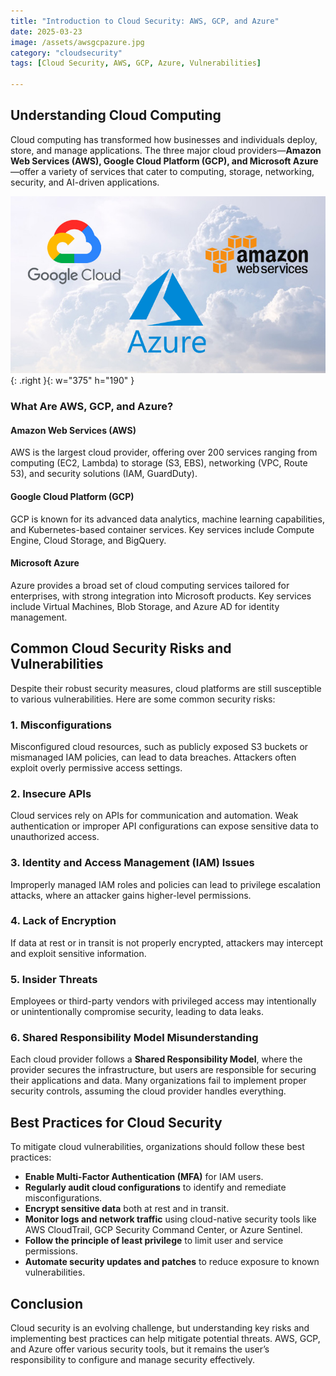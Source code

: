 ```yaml
---
title: "Introduction to Cloud Security: AWS, GCP, and Azure"
date: 2025-03-23
image: /assets/awsgcpazure.jpg
category: "cloudsecurity"
tags: [Cloud Security, AWS, GCP, Azure, Vulnerabilities]

---
```



## Understanding Cloud Computing
Cloud computing has transformed how businesses and individuals deploy, store, and manage applications. The three major cloud providers—**Amazon Web Services (AWS), Google Cloud Platform (GCP), and Microsoft Azure**—offer a variety of services that cater to computing, storage, networking, security, and AI-driven applications. 

![Desktop View](/assets/awsgcpazure.jpg){: .right }{: w="375" h="190" }

### What Are AWS, GCP, and Azure?
#### **Amazon Web Services (AWS)**
AWS is the largest cloud provider, offering over 200 services ranging from computing (EC2, Lambda) to storage (S3, EBS), networking (VPC, Route 53), and security solutions (IAM, GuardDuty). 

#### **Google Cloud Platform (GCP)**
GCP is known for its advanced data analytics, machine learning capabilities, and Kubernetes-based container services. Key services include Compute Engine, Cloud Storage, and BigQuery.

#### **Microsoft Azure**
Azure provides a broad set of cloud computing services tailored for enterprises, with strong integration into Microsoft products. Key services include Virtual Machines, Blob Storage, and Azure AD for identity management.

## Common Cloud Security Risks and Vulnerabilities
Despite their robust security measures, cloud platforms are still susceptible to various vulnerabilities. Here are some common security risks:

### **1. Misconfigurations**
Misconfigured cloud resources, such as publicly exposed S3 buckets or mismanaged IAM policies, can lead to data breaches. Attackers often exploit overly permissive access settings.

### **2. Insecure APIs**
Cloud services rely on APIs for communication and automation. Weak authentication or improper API configurations can expose sensitive data to unauthorized access.

### **3. Identity and Access Management (IAM) Issues**
Improperly managed IAM roles and policies can lead to privilege escalation attacks, where an attacker gains higher-level permissions.

### **4. Lack of Encryption**
If data at rest or in transit is not properly encrypted, attackers may intercept and exploit sensitive information.

### **5. Insider Threats**
Employees or third-party vendors with privileged access may intentionally or unintentionally compromise security, leading to data leaks.

### **6. Shared Responsibility Model Misunderstanding**
Each cloud provider follows a **Shared Responsibility Model**, where the provider secures the infrastructure, but users are responsible for securing their applications and data. Many organizations fail to implement proper security controls, assuming the cloud provider handles everything.

## Best Practices for Cloud Security
To mitigate cloud vulnerabilities, organizations should follow these best practices:

- **Enable Multi-Factor Authentication (MFA)** for IAM users.
- **Regularly audit cloud configurations** to identify and remediate misconfigurations.
- **Encrypt sensitive data** both at rest and in transit.
- **Monitor logs and network traffic** using cloud-native security tools like AWS CloudTrail, GCP Security Command Center, or Azure Sentinel.
- **Follow the principle of least privilege** to limit user and service permissions.
- **Automate security updates and patches** to reduce exposure to known vulnerabilities.

## Conclusion
Cloud security is an evolving challenge, but understanding key risks and implementing best practices can help mitigate potential threats. AWS, GCP, and Azure offer various security tools, but it remains the user’s responsibility to configure and manage security effectively.

